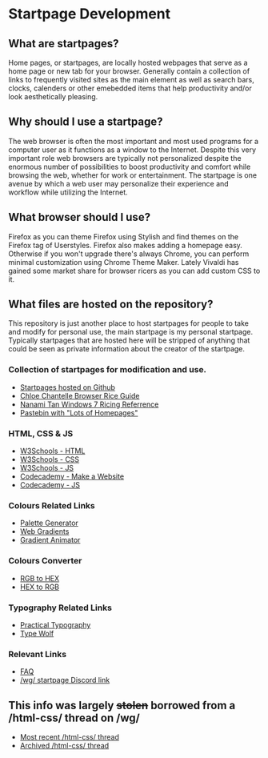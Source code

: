 # Startpage Development

## What are startpages?
Home pages, or startpages, are locally hosted webpages that serve as a home page or new tab for your browser. Generally contain a collection of links to frequently visited sites as the main element as well as search bars, clocks, calenders or other emebedded items that help productivity and/or look aesthetically pleasing.

## Why should I use a startpage?
The web browser is often the most important and most used programs for a computer user as it functions as a window to the Internet. Despite this very important role web browsers are typically not personalized despite the enormous number of possibilities to boost productivity and comfort while browsing the web, whether for work or entertainment. The startpage is one avenue by which a web user may personalize their experience and workflow while utilizing the Internet.

## What browser should I use?
Firefox as you can theme Firefox using Stylish and find themes on the Firefox tag of Userstyles. Firefox also makes adding a homepage easy.
Otherwise if you won't upgrade there's always Chrome, you can perform minimal customization using Chrome Theme Maker. Lately Vivaldi has gained some market share for browser ricers as you can add custom CSS to it.

## What files are hosted on the repository?
This repository is just another place to host startpages for people to take and modify for personal use, the main startpage is my personal startpage. Typically startpages that are hosted here will be stripped of anything that could be seen as private information about the creator of the startpage.

### Collection of startpages for modification and use.
* [Startpages hosted on Github](http://startpages.github.io/)
* [Chloe Chantelle Browser Rice Guide](http://chloechantelle.com/guide#BrowserRice)
* [Nanami Tan Windows 7 Ricing Referrence](http://nanami-tan.info/#HTMLPage)
* [Pastebin with "Lots of Homepages"](http://pastebin.com/ZJvDn0eN)

### HTML, CSS & JS
* [W3Schools - HTML](http://www.w3schools.com/html/default.asp)
* [W3Schools - CSS](http://www.w3schools.com/css/default.asp)
* [W3Schools - JS](http://www.w3schools.com/js/default.asp)
* [Codecademy - Make a Website](https://www.codecademy.com/learn/make-a-website)
* [Codecademy - JS](https://www.codecademy.com/learn/javascript)

### Colours Related Links
* [Palette Generator](http://palettegenerator.com/)
* [Web Gradients](https://webgradients.com/)
* [Gradient Animator](https://www.gradient-animator.com/)

### Colours Converter
* [RGB to HEX](http://www.javascripter.net/faq/rgbtohex.htm)
* [HEX to RGB](http://www.javascripter.net/faq/hextorgb.htm)

### Typography Related Links
* [Practical Typography](http://practicaltypography.com/)
* [Type Wolf](https://www.typewolf.com/)

### Relevant Links
* [FAQ](http://pastebin.com/PdPrW5aP)
* [/wg/ startpage Discord link](https://discord.gg/ExAGgVR)

## This info was largely ~~stolen~~ borrowed from a /html-css/ thread on /wg/
* [Most recent /html-css/ thread](http://boards.4chan.org/wg/thread/7168222)
* [Archived /html-css/ thread](http://boards.4chan.org/wg/thread/7132897)
